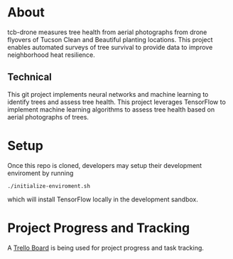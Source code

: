 # About
tcb-drone measures tree health from aerial photographs from drone flyovers of Tucson Clean and Beautiful planting locations. This project enables automated surveys of tree survival to provide data to improve neighborhood heat resilience.

## Technical
This git project implements neural networks and machine learning to identify trees and assess tree health. This project leverages TensorFlow to implement machine learning algorithms to assess tree health based on aerial photographs of trees.

# Setup
Once this repo is cloned, developers may setup their development enviroment by running
```
./initialize-enviroment.sh
```
which will install TensorFlow locally in the development sandbox.

# Project Progress and Tracking
A [Trello Board](https://trello.com/b/RLBbTfDf/tcb-drone-survey) is being used 
for project progress and task tracking. 

